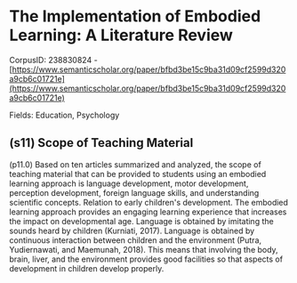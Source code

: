 # The Implementation of Embodied Learning: A Literature Review

CorpusID: 238830824 - [https://www.semanticscholar.org/paper/bfbd3be15c9ba31d09cf2599d320a9cb6c01721e](https://www.semanticscholar.org/paper/bfbd3be15c9ba31d09cf2599d320a9cb6c01721e)

Fields: Education, Psychology

## (s11) Scope of Teaching Material
(p11.0) Based on ten articles summarized and analyzed, the scope of teaching material that can be provided to students using an embodied learning approach is language development, motor development, perception development, foreign language skills, and understanding scientific concepts. Relation to early children's development. The embodied learning approach provides an engaging learning experience that increases the impact on developmental age. Language is obtained by imitating the sounds heard by children (Kurniati, 2017). Language is obtained by continuous interaction between children and the environment (Putra, Yudiernawati, and Maemunah, 2018). This means that involving the body, brain, liver, and the environment provides good facilities so that aspects of development in children develop properly.
